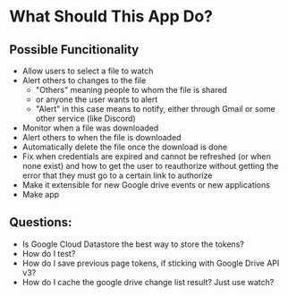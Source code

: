 # What Should This App Do?
## Possible Funcitionality
* Allow users to select a file to watch
* Alert others to changes to the file
  * "Others" meaning people to whom the file is shared
  * or anyone the user wants to alert
  * "Alert" in this case means to notify, either through Gmail or 
  some other service (like Discord)
* Monitor when a file was downloaded
* Alert others to when the file is downloaded
* Automatically delete the file once the download is done
* Fix when credentials are expired and cannot be refreshed (or when none
exist) and how to get the user to reauthorize without getting the error
that they must go to a certain link to authorize
* Make it extensible for new Google drive events or new applications
* Make app 

## Questions:
* Is Google Cloud Datastore the best way to store the tokens?
* How do I test?
* How do I save previous page tokens, if sticking with Google Drive API v3?
* How do I cache the google drive change list result? Just use watch?